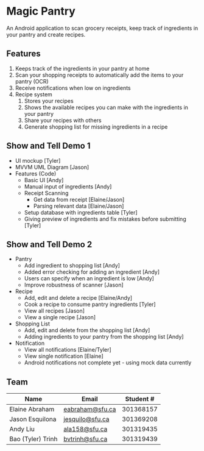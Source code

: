 # Magic Pantry

An Android application to scan grocery receipts, keep track of ingredients in your pantry and create recipes.

## Features

1. Keeps track of the ingredients in your pantry at home
1. Scan your shopping receipts to automatically add the items to your pantry (OCR)
1. Receive notifications when low on ingredients
1. Recipe system
   1. Stores your recipes
   1. Shows the available recipes you can make with the ingredients in your pantry
   1. Share your recipes with others
   1. Generate shopping list for missing ingredients in a recipe

## Show and Tell Demo 1

- UI mockup [Tyler]
- MVVM UML Diagram [Jason]
- Features (Code)
  - Basic UI [Andy]
  - Manual input of ingredients [Andy]
  - Receipt Scanning
    - Get data from receipt [Elaine/Jason]
    - Parsing relevant data [Elaine/Jason]
  - Setup database with ingredients table [Tyler]
  - Giving preview of ingredients and fix mistakes before submitting [Tyler]

## Show and Tell Demo 2
- Pantry
  - Add ingredient to shopping list [Andy]
  - Added error checking for adding an ingredient [Andy]
  - Users can specify when an ingredient is low [Andy]
  - Improve robustness of scanner [Jason]
- Recipe
  - Add, edit and delete a recipe [Elaine/Andy]
  - Cook a recipe to consume pantry ingredients [Tyler]
  - View all recipes [Jason]
  - View a single recipe [Jason]
- Shopping List
  - Add, edit and delete from the shopping list [Andy]
  - Adding ingredients to your pantry from the shopping list [Andy]
- Notification
  - View all notifications [Elaine/Tyler]
  - View single notification [Elaine]
  - Android notifications not complete yet - using mock data currently


## Team

| Name              | Email           | Student # |
| ----------------- | --------------- | --------- |
| Elaine Abraham    | eabraham@sfu.ca | 301368157 |
| Jason Esquilona   | jesquilo@sfu.ca | 301369208 |
| Andy Liu          | ala158@sfu.ca   | 301319435 |
| Bao (Tyler) Trinh | bvtrinh@sfu.ca  | 301319439 |
